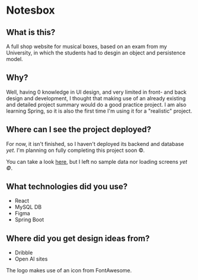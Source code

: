 # Notesbox

## What is this?

A full shop website for musical boxes, based on an exam from my University, in which the students had to desgin an object and persistence model. 

## Why?

Well, having 0 knowledge in UI design, and very limited in front- and back design and development, I thought that making use of an already existing and detailed project summary would do a good practice project. I am also learning Spring, so it is also the first time I'm using it for a "realistic" project.

## Where can I see the project deployed?

For now, it isn't finished, so I haven't deployed its backend and database _yet_. I'm planning on fully completing this project soon ©.

You can take a look [here](https://notesbox.netlify.app/), but I left no sample data nor loading screens _yet ©_.

## What technologies did you use?

- React 
- MySQL DB
- Figma
- Spring Boot

## Where did you get design ideas from?

- Dribble
- Open AI sites

The logo makes use of an icon from FontAwesome.
